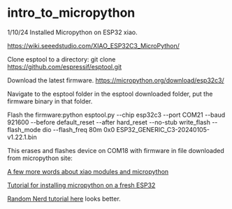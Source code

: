 # intro_to_micropython

1/10/24
Installed Micropython on ESP32 xiao.


https://wiki.seeedstudio.com/XIAO_ESP32C3_MicroPython/

Clone esptool to a directory:
git clone https://github.com/espressif/esptool.git

Download the latest firmware.
https://micropython.org/download/esp32c3/

Navigate to the esptool folder in the esptool downloaded folder, put the firmware binary in that folder.

Flash the firmware:python  esptool.py --chip esp32c3 --port COM21 --baud 921600 --before default_reset --after hard_reset --no-stub  write_flash --flash_mode dio --flash_freq 80m 0x0 ESP32_GENERIC_C3-20240105-v1.22.1.bin

This erases and flashes device on COM18 with firmware in file downloaded from micropython site:




[A few more words about xiao modules and micropython](https://haystack-mtn.notion.site/Setting-up-simple-microcontroller-projects-Example-button-and-simple-LED-with-LiPo-battery-6196a7c8585649d7b8a7133133e4cf9e)

[Tutorial for installing micropython on a fresh ESP32](https://wiki.seeedstudio.com/XIAO_ESP32C3_MicroPython/)

[Random Nerd tutorial here](https://randomnerdtutorials.com/flashing-micropython-firmware-esptool-py-esp32-esp8266/)  looks better.




